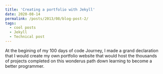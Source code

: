 ```yaml
---
title: 'Creating a portfolio with Jekyll'
date: 2020-08-14
permalink: /posts/2013/08/blog-post-2/
tags:
  - cool posts
  - Jekyll
  - Technical post
---
```


At the begining of my 100 days of code Journey, I made a grand declaration that I would create my own portfolio website that would host the thousands of projects completed on this wonderus path down learning to become a better programmer. 

